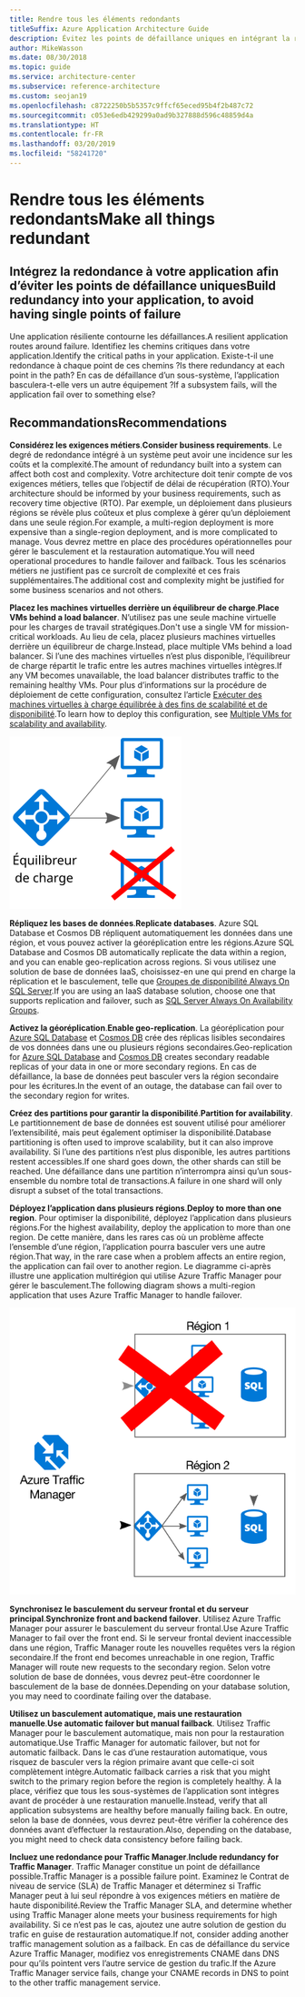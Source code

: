 ```yaml
---
title: Rendre tous les éléments redondants
titleSuffix: Azure Application Architecture Guide
description: Évitez les points de défaillance uniques en intégrant la redondance à votre application.
author: MikeWasson
ms.date: 08/30/2018
ms.topic: guide
ms.service: architecture-center
ms.subservice: reference-architecture
ms.custom: seojan19
ms.openlocfilehash: c8722250b5b5357c9ffcf65eced95b4f2b487c72
ms.sourcegitcommit: c053e6edb429299a0ad9b327888d596c48859d4a
ms.translationtype: HT
ms.contentlocale: fr-FR
ms.lasthandoff: 03/20/2019
ms.locfileid: "58241720"
---
```

# <a name="make-all-things-redundant"></a><span data-ttu-id="4937a-103">Rendre tous les éléments redondants</span><span class="sxs-lookup"><span data-stu-id="4937a-103">Make all things redundant</span></span>

## <a name="build-redundancy-into-your-application-to-avoid-having-single-points-of-failure"></a><span data-ttu-id="4937a-104">Intégrez la redondance à votre application afin d’éviter les points de défaillance uniques</span><span class="sxs-lookup"><span data-stu-id="4937a-104">Build redundancy into your application, to avoid having single points of failure</span></span>

<span data-ttu-id="4937a-105">Une application résiliente contourne les défaillances.</span><span class="sxs-lookup"><span data-stu-id="4937a-105">A resilient application routes around failure.</span></span> <span data-ttu-id="4937a-106">Identifiez les chemins critiques dans votre application.</span><span class="sxs-lookup"><span data-stu-id="4937a-106">Identify the critical paths in your application.</span></span> <span data-ttu-id="4937a-107">Existe-t-il une redondance à chaque point de ces chemins ?</span><span class="sxs-lookup"><span data-stu-id="4937a-107">Is there redundancy at each point in the path?</span></span> <span data-ttu-id="4937a-108">En cas de défaillance d’un sous-système, l’application basculera-t-elle vers un autre équipement ?</span><span class="sxs-lookup"><span data-stu-id="4937a-108">If a subsystem fails, will the application fail over to something else?</span></span>

## <a name="recommendations"></a><span data-ttu-id="4937a-109">Recommandations</span><span class="sxs-lookup"><span data-stu-id="4937a-109">Recommendations</span></span>

<span data-ttu-id="4937a-110">**Considérez les exigences métiers**.</span><span class="sxs-lookup"><span data-stu-id="4937a-110">**Consider business requirements**.</span></span> <span data-ttu-id="4937a-111">Le degré de redondance intégré à un système peut avoir une incidence sur les coûts et la complexité.</span><span class="sxs-lookup"><span data-stu-id="4937a-111">The amount of redundancy built into a system can affect both cost and complexity.</span></span> <span data-ttu-id="4937a-112">Votre architecture doit tenir compte de vos exigences métiers, telles que l’objectif de délai de récupération (RTO).</span><span class="sxs-lookup"><span data-stu-id="4937a-112">Your architecture should be informed by your business requirements, such as recovery time objective (RTO).</span></span> <span data-ttu-id="4937a-113">Par exemple, un déploiement dans plusieurs régions se révèle plus coûteux et plus complexe à gérer qu’un déploiement dans une seule région.</span><span class="sxs-lookup"><span data-stu-id="4937a-113">For example, a multi-region deployment is more expensive than a single-region deployment, and is more complicated to manage.</span></span> <span data-ttu-id="4937a-114">Vous devrez mettre en place des procédures opérationnelles pour gérer le basculement et la restauration automatique.</span><span class="sxs-lookup"><span data-stu-id="4937a-114">You will need operational procedures to handle failover and failback.</span></span> <span data-ttu-id="4937a-115">Tous les scénarios métiers ne justifient pas ce surcroît de complexité et ces frais supplémentaires.</span><span class="sxs-lookup"><span data-stu-id="4937a-115">The additional cost and complexity might be justified for some business scenarios and not others.</span></span>

<span data-ttu-id="4937a-116">**Placez les machines virtuelles derrière un équilibreur de charge**.</span><span class="sxs-lookup"><span data-stu-id="4937a-116">**Place VMs behind a load balancer**.</span></span> <span data-ttu-id="4937a-117">N’utilisez pas une seule machine virtuelle pour les charges de travail stratégiques.</span><span class="sxs-lookup"><span data-stu-id="4937a-117">Don't use a single VM for mission-critical workloads.</span></span> <span data-ttu-id="4937a-118">Au lieu de cela, placez plusieurs machines virtuelles derrière un équilibreur de charge.</span><span class="sxs-lookup"><span data-stu-id="4937a-118">Instead, place multiple VMs behind a load balancer.</span></span> <span data-ttu-id="4937a-119">Si l’une des machines virtuelles n’est plus disponible, l’équilibreur de charge répartit le trafic entre les autres machines virtuelles intègres.</span><span class="sxs-lookup"><span data-stu-id="4937a-119">If any VM becomes unavailable, the load balancer distributes traffic to the remaining healthy VMs.</span></span> <span data-ttu-id="4937a-120">Pour plus d’informations sur la procédure de déploiement de cette configuration, consultez l’article [Exécuter des machines virtuelles à charge équilibrée à des fins de scalabilité et de disponibilité][multi-vm-blueprint].</span><span class="sxs-lookup"><span data-stu-id="4937a-120">To learn how to deploy this configuration, see [Multiple VMs for scalability and availability][multi-vm-blueprint].</span></span>

![Diagramme de machines virtuelles à charge équilibrée](./images/load-balancing.svg)

<span data-ttu-id="4937a-122">**Répliquez les bases de données**.</span><span class="sxs-lookup"><span data-stu-id="4937a-122">**Replicate databases**.</span></span> <span data-ttu-id="4937a-123">Azure SQL Database et Cosmos DB répliquent automatiquement les données dans une région, et vous pouvez activer la géoréplication entre les régions.</span><span class="sxs-lookup"><span data-stu-id="4937a-123">Azure SQL Database and Cosmos DB automatically replicate the data within a region, and you can enable geo-replication across regions.</span></span> <span data-ttu-id="4937a-124">Si vous utilisez une solution de base de données IaaS, choisissez-en une qui prend en charge la réplication et le basculement, telle que [Groupes de disponibilité Always On SQL Server][sql-always-on].</span><span class="sxs-lookup"><span data-stu-id="4937a-124">If you are using an IaaS database solution, choose one that supports replication and failover, such as [SQL Server Always On Availability Groups][sql-always-on].</span></span>

<span data-ttu-id="4937a-125">**Activez la géoréplication**.</span><span class="sxs-lookup"><span data-stu-id="4937a-125">**Enable geo-replication**.</span></span> <span data-ttu-id="4937a-126">La géoréplication pour [Azure SQL Database][sql-geo-replication] et [Cosmos DB][cosmosdb-geo-replication] crée des réplicas lisibles secondaires de vos données dans une ou plusieurs régions secondaires.</span><span class="sxs-lookup"><span data-stu-id="4937a-126">Geo-replication for [Azure SQL Database][sql-geo-replication] and [Cosmos DB][cosmosdb-geo-replication] creates secondary readable replicas of your data in one or more secondary regions.</span></span> <span data-ttu-id="4937a-127">En cas de défaillance, la base de données peut basculer vers la région secondaire pour les écritures.</span><span class="sxs-lookup"><span data-stu-id="4937a-127">In the event of an outage, the database can fail over to the secondary region for writes.</span></span>

<span data-ttu-id="4937a-128">**Créez des partitions pour garantir la disponibilité**.</span><span class="sxs-lookup"><span data-stu-id="4937a-128">**Partition for availability**.</span></span> <span data-ttu-id="4937a-129">Le partitionnement de base de données est souvent utilisé pour améliorer l’extensibilité, mais peut également optimiser la disponibilité.</span><span class="sxs-lookup"><span data-stu-id="4937a-129">Database partitioning is often used to improve scalability, but it can also improve availability.</span></span> <span data-ttu-id="4937a-130">Si l’une des partitions n’est plus disponible, les autres partitions restent accessibles.</span><span class="sxs-lookup"><span data-stu-id="4937a-130">If one shard goes down, the other shards can still be reached.</span></span> <span data-ttu-id="4937a-131">Une défaillance dans une partition n’interrompra ainsi qu’un sous-ensemble du nombre total de transactions.</span><span class="sxs-lookup"><span data-stu-id="4937a-131">A failure in one shard will only disrupt a subset of the total transactions.</span></span>

<span data-ttu-id="4937a-132">**Déployez l’application dans plusieurs régions**.</span><span class="sxs-lookup"><span data-stu-id="4937a-132">**Deploy to more than one region**.</span></span> <span data-ttu-id="4937a-133">Pour optimiser la disponibilité, déployez l’application dans plusieurs régions.</span><span class="sxs-lookup"><span data-stu-id="4937a-133">For the highest availability, deploy the application to more than one region.</span></span> <span data-ttu-id="4937a-134">De cette manière, dans les rares cas où un problème affecte l’ensemble d’une région, l’application pourra basculer vers une autre région.</span><span class="sxs-lookup"><span data-stu-id="4937a-134">That way, in the rare case when a problem affects an entire region, the application can fail over to another region.</span></span> <span data-ttu-id="4937a-135">Le diagramme ci-après illustre une application multirégion qui utilise Azure Traffic Manager pour gérer le basculement.</span><span class="sxs-lookup"><span data-stu-id="4937a-135">The following diagram shows a multi-region application that uses Azure Traffic Manager to handle failover.</span></span>

![Diagramme d’utilisation d’Azure Traffic Manager pour gérer le basculement](./images/failover.svg)

<span data-ttu-id="4937a-137">**Synchronisez le basculement du serveur frontal et du serveur principal**.</span><span class="sxs-lookup"><span data-stu-id="4937a-137">**Synchronize front and backend failover**.</span></span> <span data-ttu-id="4937a-138">Utilisez Azure Traffic Manager pour assurer le basculement du serveur frontal.</span><span class="sxs-lookup"><span data-stu-id="4937a-138">Use Azure Traffic Manager to fail over the front end.</span></span> <span data-ttu-id="4937a-139">Si le serveur frontal devient inaccessible dans une région, Traffic Manager route les nouvelles requêtes vers la région secondaire.</span><span class="sxs-lookup"><span data-stu-id="4937a-139">If the front end becomes unreachable in one region, Traffic Manager will route new requests to the secondary region.</span></span> <span data-ttu-id="4937a-140">Selon votre solution de base de données, vous devrez peut-être coordonner le basculement de la base de données.</span><span class="sxs-lookup"><span data-stu-id="4937a-140">Depending on your database solution, you may need to coordinate failing over the database.</span></span>

<span data-ttu-id="4937a-141">**Utilisez un basculement automatique, mais une restauration manuelle**.</span><span class="sxs-lookup"><span data-stu-id="4937a-141">**Use automatic failover but manual failback**.</span></span> <span data-ttu-id="4937a-142">Utilisez Traffic Manager pour le basculement automatique, mais non pour la restauration automatique.</span><span class="sxs-lookup"><span data-stu-id="4937a-142">Use Traffic Manager for automatic failover, but not for automatic failback.</span></span> <span data-ttu-id="4937a-143">Dans le cas d’une restauration automatique, vous risquez de basculer vers la région primaire avant que celle-ci soit complètement intègre.</span><span class="sxs-lookup"><span data-stu-id="4937a-143">Automatic failback carries a risk that you might switch to the primary region before the region is completely healthy.</span></span> <span data-ttu-id="4937a-144">À la place, vérifiez que tous les sous-systèmes de l’application sont intègres avant de procéder à une restauration manuelle.</span><span class="sxs-lookup"><span data-stu-id="4937a-144">Instead, verify that all application subsystems are healthy before manually failing back.</span></span> <span data-ttu-id="4937a-145">En outre, selon la base de données, vous devrez peut-être vérifier la cohérence des données avant d’effectuer la restauration.</span><span class="sxs-lookup"><span data-stu-id="4937a-145">Also, depending on the database, you might need to check data consistency before failing back.</span></span>

<span data-ttu-id="4937a-146">**Incluez une redondance pour Traffic Manager**.</span><span class="sxs-lookup"><span data-stu-id="4937a-146">**Include redundancy for Traffic Manager**.</span></span> <span data-ttu-id="4937a-147">Traffic Manager constitue un point de défaillance possible.</span><span class="sxs-lookup"><span data-stu-id="4937a-147">Traffic Manager is a possible failure point.</span></span> <span data-ttu-id="4937a-148">Examinez le Contrat de niveau de service (SLA) de Traffic Manager et déterminez si Traffic Manager peut à lui seul répondre à vos exigences métiers en matière de haute disponibilité.</span><span class="sxs-lookup"><span data-stu-id="4937a-148">Review the Traffic Manager SLA, and determine whether using Traffic Manager alone meets your business requirements for high availability.</span></span> <span data-ttu-id="4937a-149">Si ce n’est pas le cas, ajoutez une autre solution de gestion du trafic en guise de restauration automatique.</span><span class="sxs-lookup"><span data-stu-id="4937a-149">If not, consider adding another traffic management solution as a failback.</span></span> <span data-ttu-id="4937a-150">En cas de défaillance du service Azure Traffic Manager, modifiez vos enregistrements CNAME dans DNS pour qu’ils pointent vers l’autre service de gestion du trafic.</span><span class="sxs-lookup"><span data-stu-id="4937a-150">If the Azure Traffic Manager service fails, change your CNAME records in DNS to point to the other traffic management service.</span></span>

<!-- links -->

[multi-vm-blueprint]: ../../reference-architectures/virtual-machines-windows/multi-vm.md

[cassandra]: https://cassandra.apache.org/
[cosmosdb-geo-replication]: /azure/cosmos-db/distribute-data-globally
[sql-always-on]: https://msdn.microsoft.com/library/hh510230.aspx
[sql-geo-replication]: /azure/sql-database/sql-database-geo-replication-overview
